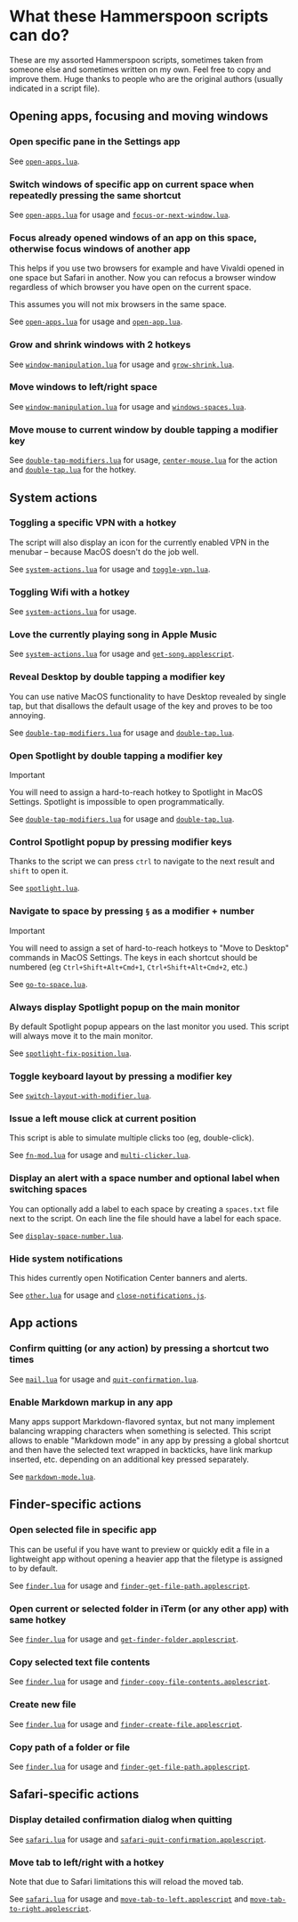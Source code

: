 # What these Hammerspoon scripts can do?

These are my assorted Hammerspoon scripts, sometimes taken from someone else and sometimes written on my own. Feel free to copy and improve them. Huge thanks to people who are the original authors (usually indicated in a script file).

## Opening apps, focusing and moving windows

### Open specific pane in the Settings app

See [`open-apps.lua`](https://github.com/certainlyakey/hammerspoon-config/blob/ab899564c4c297d64dfb62255fb656f8257c7c71/open-apps.lua).

### Switch windows of specific app on current space when repeatedly pressing the same shortcut

See [`open-apps.lua`](https://github.com/certainlyakey/hammerspoon-config/blob/ab899564c4c297d64dfb62255fb656f8257c7c71/open-apps.lua) for usage and [`focus-or-next-window.lua`](https://github.com/certainlyakey/hammerspoon-config/blob/1ef00026f27eec52372cf793c26230098072babd/utils/focus-or-next-window.lua). 

### Focus already opened windows of an app on this space, otherwise focus windows of another app

This helps if you use two browsers for example and have Vivaldi opened in one space but Safari in another. Now you can refocus a browser window regardless of which browser you have open on the current space.

This assumes you will not mix browsers in the same space. 

See [`open-apps.lua`](https://github.com/certainlyakey/hammerspoon-config/blob/ab899564c4c297d64dfb62255fb656f8257c7c71/open-apps.lua) for usage and [`open-app.lua`](https://github.com/certainlyakey/hammerspoon-config/blob/e32d0ae0ddbcac7605c82e13e68a642340c5b427/utils/open-app.lua). 

### Grow and shrink windows with 2 hotkeys

See [`window-manipulation.lua`](https://github.com/certainlyakey/hammerspoon-config/blob/c68ff0984a552610b0d1bd04024f0ff901617aea/window-manipulation.lua#L1) for usage and [`grow-shrink.lua`](https://github.com/certainlyakey/hammerspoon-config/blob/c68ff0984a552610b0d1bd04024f0ff901617aea/utils/grow-shrink.lua#L13).

### Move windows to left/right space

See [`window-manipulation.lua`](https://github.com/certainlyakey/hammerspoon-config/blob/c68ff0984a552610b0d1bd04024f0ff901617aea/window-manipulation.lua) for usage and [`windows-spaces.lua`](https://github.com/certainlyakey/hammerspoon-config/blob/250e512301cc7d867a4a2e2cf6e6264fb7bdf52c/utils/windows-spaces.lua).

### Move mouse to current window by double tapping a modifier key

See [`double-tap-modifiers.lua`](https://github.com/certainlyakey/hammerspoon-config/blob/17435a7b28903ac2f210fbbb7a0bc713f3f1044a/double-tap-modifiers.lua#L13) for usage, [`center-mouse.lua`](https://github.com/certainlyakey/hammerspoon-config/blob/d37a8108fb2419101e67911e9b13b75417d57b05/utils/center-mouse.lua#L0-L1) for the action and [`double-tap.lua`](https://github.com/certainlyakey/hammerspoon-config/blob/2eab4b9e3cefc523cba77d457b4a485c4806a0aa/utils/double-tap.lua#L0-L1) for the hotkey.

## System actions

### Toggling a specific VPN with a hotkey

The script will also display an icon for the currently enabled VPN in the menubar – because MacOS doesn't do the job well.

See [`system-actions.lua`](https://github.com/certainlyakey/hammerspoon-config/blob/46fbab2f49d624e939fc81c146450bf0a0223fc7/system-actions.lua) for usage and [`toggle-vpn.lua`](https://github.com/certainlyakey/hammerspoon-config/blob/46fbab2f49d624e939fc81c146450bf0a0223fc7/utils/toggle-vpn.lua).

### Toggling Wifi with a hotkey

See [`system-actions.lua`](https://github.com/certainlyakey/hammerspoon-config/blob/46fbab2f49d624e939fc81c146450bf0a0223fc7/system-actions.lua) for usage.

### Love the currently playing song in Apple Music

See [`system-actions.lua`](https://github.com/certainlyakey/hammerspoon-config/blob/46fbab2f49d624e939fc81c146450bf0a0223fc7/system-actions.lua) for usage and [`get-song.applescript`](https://github.com/certainlyakey/hammerspoon-config/blob/5e620e756d56c106f952dc386598edaaeaed7a9c/apple-scripts/get-song.applescript).

### Reveal Desktop by double tapping a modifier key

You can use native MacOS functionality to have Desktop revealed by single tap, but that disallows the default usage of the key and proves to be too annoying.

See [`double-tap-modifiers.lua`](https://github.com/certainlyakey/hammerspoon-config/blob/17435a7b28903ac2f210fbbb7a0bc713f3f1044a/double-tap-modifiers.lua) for usage and [`double-tap.lua`](https://github.com/certainlyakey/hammerspoon-config/blob/2eab4b9e3cefc523cba77d457b4a485c4806a0aa/utils/double-tap.lua).

### Open Spotlight by double tapping a modifier key

> [!IMPORTANT]
> You will need to assign a hard-to-reach hotkey to Spotlight in MacOS Settings. Spotlight is impossible to open programmatically.

See [`double-tap-modifiers.lua`](https://github.com/certainlyakey/hammerspoon-config/blob/17435a7b28903ac2f210fbbb7a0bc713f3f1044a/double-tap-modifiers.lua) for usage and [`double-tap.lua`](https://github.com/certainlyakey/hammerspoon-config/blob/2eab4b9e3cefc523cba77d457b4a485c4806a0aa/utils/double-tap.lua).

### Control Spotlight popup by pressing modifier keys

Thanks to the script we can press `ctrl` to navigate to the next result and `shift` to open it. 

See [`spotlight.lua`](https://github.com/certainlyakey/hammerspoon-config/blob/ab899564c4c297d64dfb62255fb656f8257c7c71/spotlight.lua).

### Navigate to space by pressing `§` as a modifier + number

> [!IMPORTANT]
> You will need to assign a set of hard-to-reach hotkeys to "Move to Desktop" commands in MacOS Settings. The keys in each shortcut should be numbered (eg `Ctrl+Shift+Alt+Cmd+1`, `Ctrl+Shift+Alt+Cmd+2`, etc.)

See [`go-to-space.lua`](https://github.com/certainlyakey/hammerspoon-config/blob/df63c963564a5201c3441bc8dad7073912e84f85/go-to-space.lua).

### Always display Spotlight popup on the main monitor

By default Spotlight popup appears on the last monitor you used. This script will always move it to the main monitor.

See [`spotlight-fix-position.lua`](https://github.com/certainlyakey/hammerspoon-config/blob/f96c646d179c7eef99108293e93f0bdc29347739/spotlight-fix-position.lua).

### Toggle keyboard layout by pressing a modifier key

See [`switch-layout-with-modifier.lua`](https://github.com/certainlyakey/hammerspoon-config/blob/28a01c742879b045ae63c25768c634a2b79d73a8/switch-layout-with-modifier.lua).

### Issue a left mouse click at current position

This script is able to simulate multiple clicks too (eg, double-click).

See [`fn-mod.lua`](https://github.com/certainlyakey/hammerspoon-config/blob/8fd522d00a13f9b670a9675db92fc7a1ca71aa30/utils/fn-mod.lua) for usage and [`multi-clicker.lua`](https://github.com/certainlyakey/hammerspoon-config/blob/a928d03e65b8423f67a49aeaa7cd5d104e065979/utils/multi-clicker.lua).

### Display an alert with a space number and optional label when switching spaces

You can optionally add a label to each space by creating a `spaces.txt` file next to the script. On each line the file should have a label for each space.

See [`display-space-number.lua`](https://github.com/certainlyakey/hammerspoon-config/blob/63265cb6727c9b4633e0823923f8f73c7b5ea6d4/display-space-number.lua).

### Hide system notifications

This hides currently open Notification Center banners and alerts.

See [`other.lua`](https://github.com/certainlyakey/hammerspoon-config/blob/9502e78a3c2cc1ce8d9c92f868ee921cc9d6f398/other.lua) for usage and [`close-notifications.js`](https://github.com/certainlyakey/hammerspoon-config/blob/e114387c44ff0f2fb06215c928f491468c7405d0/jxa-scripts/close-notifications.js).

## App actions

### Confirm quitting (or any action) by pressing a shortcut two times

See [`mail.lua`](https://github.com/certainlyakey/hammerspoon-config/blob/a8e3abc613e86691deaaab654d7dabf95c8a997f/apps/mail.lua#L12) for usage and [`quit-confirmation.lua`](https://github.com/certainlyakey/hammerspoon-config/blob/a8e3abc613e86691deaaab654d7dabf95c8a997f/utils/quit-confirmation.lua#L0-L1).

### Enable Markdown markup in any app

Many apps support Markdown-flavored syntax, but not many implement balancing wrapping characters when something is selected. This script allows to enable "Markdown mode" in any app by pressing a global shortcut and then have the selected text wrapped in backticks, have link markup inserted, etc. depending on an additional key pressed separately.

See [`markdown-mode.lua`](https://github.com/certainlyakey/hammerspoon-config/blob/07bf6b9d92af8d33faf1558b5dc89cbb970fc27c/markdown-mode.lua).

## Finder-specific actions

### Open selected file in specific app

This can be useful if you have want to preview or quickly edit a file in a lightweight app without opening a heavier app that the filetype is assigned to by default.

See [`finder.lua`](https://github.com/certainlyakey/hammerspoon-config/blob/c2879420e8366df2903de95b98681df7070fb931/apps/finder.lua#L12) for usage and [`finder-get-file-path.applescript`](https://github.com/certainlyakey/hammerspoon-config/blob/3be88381ad4d00087b49f6bdab117a8a12a3273b/apple-scripts/finder-get-file-path.applescript).

### Open current or selected folder in iTerm (or any other app) with same hotkey

See [`finder.lua`](https://github.com/certainlyakey/hammerspoon-config/blob/c2879420e8366df2903de95b98681df7070fb931/apps/finder.lua#L12) for usage and [`get-finder-folder.applescript`](https://github.com/certainlyakey/hammerspoon-config/blob/1c9b570a987431c3f90e880ddd260ebae8a36e7a/apple-scripts/get-finder-folder.applescript).

### Copy selected text file contents

See [`finder.lua`](https://github.com/certainlyakey/hammerspoon-config/blob/c2879420e8366df2903de95b98681df7070fb931/apps/finder.lua#L12) for usage and [`finder-copy-file-contents.applescript`](https://github.com/certainlyakey/hammerspoon-config/blob/5e620e756d56c106f952dc386598edaaeaed7a9c/apple-scripts/finder-copy-file-contents.applescript#L0-L1).

### Create new file

See [`finder.lua`](https://github.com/certainlyakey/hammerspoon-config/blob/c2879420e8366df2903de95b98681df7070fb931/apps/finder.lua#L12) for usage and [`finder-create-file.applescript`](https://github.com/certainlyakey/hammerspoon-config/blob/a8be3f1e6cc5a1af250adf53742fb89db5d311c8/apple-scripts/finder-create-file.applescript#L13).

### Copy path of a folder or file

See [`finder.lua`](https://github.com/certainlyakey/hammerspoon-config/blob/c2879420e8366df2903de95b98681df7070fb931/apps/finder.lua#L12) for usage and [`finder-get-file-path.applescript`](https://github.com/certainlyakey/hammerspoon-config/blob/3be88381ad4d00087b49f6bdab117a8a12a3273b/apple-scripts/finder-get-file-path.applescript).

## Safari-specific actions

### Display detailed confirmation dialog when quitting

See [`safari.lua`](https://github.com/certainlyakey/hammerspoon-config/blob/2eab4b9e3cefc523cba77d457b4a485c4806a0aa/apps/safari.lua) for usage and [`safari-quit-confirmation.applescript`](https://github.com/certainlyakey/hammerspoon-config/blob/99fc9c4300658d14d277ce94c693eaaa19ff9928/apple-scripts/safari-quit-confirmation.applescript).

### Move tab to left/right with a hotkey

Note that due to Safari limitations this will reload the moved tab.

See [`safari.lua`](https://github.com/certainlyakey/hammerspoon-config/blob/2eab4b9e3cefc523cba77d457b4a485c4806a0aa/apps/safari.lua) for usage and [`move-tab-to-left.applescript`](https://github.com/certainlyakey/hammerspoon-config/blob/2698041fb227f1f2e69e95fb4fdb1d6f930a01c8/apple-scripts/move-tab-to-left.applescript) and [`move-tab-to-right.applescript`](https://github.com/certainlyakey/hammerspoon-config/blob/2698041fb227f1f2e69e95fb4fdb1d6f930a01c8/apple-scripts/move-tab-to-right.applescript).


